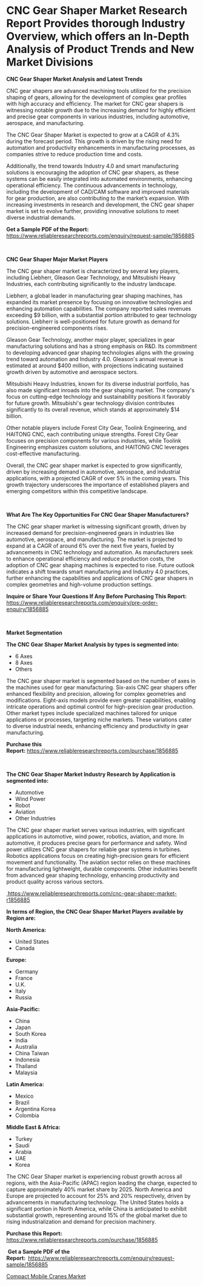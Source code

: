<p><h1>CNC Gear Shaper Market Research Report Provides thorough Industry Overview, which offers an In-Depth Analysis of Product Trends and New Market Divisions</h1></p><p><strong>CNC Gear Shaper Market Analysis and Latest Trends</strong></p>
<p><p>CNC gear shapers are advanced machining tools utilized for the precision shaping of gears, allowing for the development of complex gear profiles with high accuracy and efficiency. The market for CNC gear shapers is witnessing notable growth due to the increasing demand for highly efficient and precise gear components in various industries, including automotive, aerospace, and manufacturing. </p><p>The CNC Gear Shaper Market is expected to grow at a CAGR of 4.3% during the forecast period. This growth is driven by the rising need for automation and productivity enhancements in manufacturing processes, as companies strive to reduce production time and costs. </p><p>Additionally, the trend towards Industry 4.0 and smart manufacturing solutions is encouraging the adoption of CNC gear shapers, as these systems can be easily integrated into automated environments, enhancing operational efficiency. The continuous advancements in technology, including the development of CAD/CAM software and improved materials for gear production, are also contributing to the market’s expansion. With increasing investments in research and development, the CNC gear shaper market is set to evolve further, providing innovative solutions to meet diverse industrial demands.</p></p>
<p><strong>Get a Sample PDF of the Report:&nbsp;</strong> <a href="https://www.reliableresearchreports.com/enquiry/request-sample/1856885?utm_campaign=3056&utm_medium=2&utm_source=Github&utm_content=ia&utm_term=10042025&utm_id=cnc-gear-shaper">https://www.reliableresearchreports.com/enquiry/request-sample/1856885</a></p>
<p>&nbsp;</p>
<p><strong>CNC Gear Shaper Major Market Players</strong></p>
<p><p>The CNC gear shaper market is characterized by several key players, including Liebherr, Gleason Gear Technology, and Mitsubishi Heavy Industries, each contributing significantly to the industry landscape.</p><p>Liebherr, a global leader in manufacturing gear shaping machines, has expanded its market presence by focusing on innovative technologies and enhancing automation capabilities. The company reported sales revenues exceeding $9 billion, with a substantial portion attributed to gear technology solutions. Liebherr is well-positioned for future growth as demand for precision-engineered components rises.</p><p>Gleason Gear Technology, another major player, specializes in gear manufacturing solutions and has a strong emphasis on R&D. Its commitment to developing advanced gear shaping technologies aligns with the growing trend toward automation and Industry 4.0. Gleason's annual revenue is estimated at around $400 million, with projections indicating sustained growth driven by automotive and aerospace sectors.</p><p>Mitsubishi Heavy Industries, known for its diverse industrial portfolio, has also made significant inroads into the gear shaping market. The company's focus on cutting-edge technology and sustainability positions it favorably for future growth. Mitsubishi's gear technology division contributes significantly to its overall revenue, which stands at approximately $14 billion.</p><p>Other notable players include Forest City Gear, Toolink Engineering, and HAITONG CNC, each contributing unique strengths. Forest City Gear focuses on precision components for various industries, while Toolink Engineering emphasizes custom solutions, and HAITONG CNC leverages cost-effective manufacturing.</p><p>Overall, the CNC gear shaper market is expected to grow significantly, driven by increasing demand in automotive, aerospace, and industrial applications, with a projected CAGR of over 5% in the coming years. This growth trajectory underscores the importance of established players and emerging competitors within this competitive landscape.</p></p>
<p>&nbsp;</p>
<p><strong>What Are The Key Opportunities For CNC Gear Shaper Manufacturers?</strong></p>
<p><p>The CNC gear shaper market is witnessing significant growth, driven by increased demand for precision-engineered gears in industries like automotive, aerospace, and manufacturing. The market is projected to expand at a CAGR of around 6% over the next five years, fueled by advancements in CNC technology and automation. As manufacturers seek to enhance operational efficiency and reduce production costs, the adoption of CNC gear shaping machines is expected to rise. Future outlook indicates a shift towards smart manufacturing and Industry 4.0 practices, further enhancing the capabilities and applications of CNC gear shapers in complex geometries and high-volume production settings.</p></p>
<p><strong>Inquire or Share Your Questions If Any Before Purchasing This Report:</strong> <a href="https://www.reliableresearchreports.com/enquiry/pre-order-enquiry/1856885?utm_campaign=3056&utm_medium=2&utm_source=Github&utm_content=ia&utm_term=10042025&utm_id=cnc-gear-shaper">https://www.reliableresearchreports.com/enquiry/pre-order-enquiry/1856885</a></p>
<p>&nbsp;</p>
<p><strong>Market Segmentation</strong></p>
<p><strong>The CNC Gear Shaper Market Analysis by types is segmented into:</strong></p>
<p><ul><li>6 Axes</li><li>8 Axes</li><li>Others</li></ul></p>
<p><p>The CNC gear shaper market is segmented based on the number of axes in the machines used for gear manufacturing. Six-axis CNC gear shapers offer enhanced flexibility and precision, allowing for complex geometries and modifications. Eight-axis models provide even greater capabilities, enabling intricate operations and optimal control for high-precision gear production. Other market types include specialized machines tailored for unique applications or processes, targeting niche markets. These variations cater to diverse industrial needs, enhancing efficiency and productivity in gear manufacturing.</p></p>
<p><strong>Purchase this Report:&nbsp;</strong><a href="https://www.reliableresearchreports.com/purchase/1856885?utm_campaign=3056&utm_medium=2&utm_source=Github&utm_content=ia&utm_term=10042025&utm_id=cnc-gear-shaper">https://www.reliableresearchreports.com/purchase/1856885</a></p>
<p>&nbsp;</p>
<p><strong>The CNC Gear Shaper Market Industry Research by Application is segmented into:</strong></p>
<p><ul><li>Automotive</li><li>Wind Power</li><li>Robot</li><li>Aviation</li><li>Other Industries</li></ul></p>
<p><p>The CNC gear shaper market serves various industries, with significant applications in automotive, wind power, robotics, aviation, and more. In automotive, it produces precise gears for performance and safety. Wind power utilizes CNC gear shapers for reliable gear systems in turbines. Robotics applications focus on creating high-precision gears for efficient movement and functionality. The aviation sector relies on these machines for manufacturing lightweight, durable components. Other industries benefit from advanced gear shaping technology, enhancing productivity and product quality across various sectors.</p></p>
<p><a href="https://www.reliableresearchreports.com/cnc-gear-shaper-market-r1856885?utm_campaign=3056&utm_medium=2&utm_source=Github&utm_content=ia&utm_term=10042025&utm_id=cnc-gear-shaper">&nbsp;https://www.reliableresearchreports.com/cnc-gear-shaper-market-r1856885</a></p>
<p><strong>In terms of Region, the CNC Gear Shaper Market Players available by Region are:</strong></p>
<p>
    <p> <strong> North America: </strong>
        <ul>
            <li>United States</li>
            <li>Canada</li>
        </ul>
        </p> 
    <p> <strong> Europe: </strong>
        <ul>
            <li>Germany</li>
            <li>France</li>
            <li>U.K.</li>
            <li>Italy</li>
            <li>Russia</li>
        </ul>
        </p> 
    <p> <strong> Asia-Pacific: </strong>
        <ul>
            <li>China</li>
            <li>Japan</li>
            <li>South Korea</li>
            <li>India</li>
            <li>Australia</li>
            <li>China Taiwan</li>
            <li>Indonesia</li>
            <li>Thailand</li>
            <li>Malaysia</li>
        </ul>
        </p> 
    <p> <strong> Latin America: </strong>
        <ul>
            <li>Mexico</li>
            <li>Brazil</li>
            <li>Argentina Korea</li>
            <li>Colombia</li>
        </ul>
        </p> 
    <p> <strong> Middle East & Africa: </strong>
        <ul>
            <li>Turkey</li>
            <li>Saudi</li>
            <li>Arabia</li>
            <li>UAE</li>
            <li>Korea</li>
        </ul>
    </p>
    </p>
<p><p>The CNC Gear Shaper market is experiencing robust growth across all regions, with the Asia-Pacific (APAC) region leading the charge, expected to capture approximately 40% market share by 2025. North America and Europe are projected to account for 25% and 20% respectively, driven by advancements in manufacturing technology. The United States holds a significant portion in North America, while China is anticipated to exhibit substantial growth, representing around 15% of the global market due to rising industrialization and demand for precision machinery.</p></p>
<p><strong>Purchase this Report: </strong><a href="https://www.reliableresearchreports.com/purchase/1856885?utm_campaign=3056&utm_medium=2&utm_source=Github&utm_content=ia&utm_term=10042025&utm_id=cnc-gear-shaper">https://www.reliableresearchreports.com/purchase/1856885</a></p>
<p>&nbsp;<strong>Get a Sample PDF of the Report:&nbsp;&nbsp;</strong><a href="https://www.reliableresearchreports.com/enquiry/request-sample/1856885?utm_campaign=3056&utm_medium=2&utm_source=Github&utm_content=ia&utm_term=10042025&utm_id=cnc-gear-shaper">https://www.reliableresearchreports.com/enquiry/request-sample/1856885</a></p>
<p><strong></strong></p>
<p><p><a href="https://github.com/marloy8/Market-Research-Report-List-7/blob/main/compact-mobile-cranes-market.md?utm_campaign=3056&utm_medium=2&utm_source=Github&utm_content=ia&utm_term=10042025&utm_id=cnc-gear-shaper">Compact Mobile Cranes Market</a></p></p>
